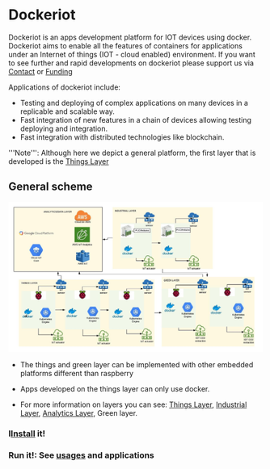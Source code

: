 # Dockeriot

Dockeriot is an apps development platform for IOT devices using docker.
Dockeriot aims to enable all the features of containers for applications
under an Internet of things (IOT - cloud enabled) environment. If you want to see further and rapid developments on dockeriot please support us via  [Contact](CONTACT.md) or [Funding](.github/FUNDING.md)

Applications of dockeriot include: 
* Testing and deploying of complex applications on many devices in a replicable and scalable way. 
* Fast integration of new features in a chain of devices allowing testing deploying and integration.
* Fast integration with distributed technologies like blockchain.

'''Note''': Although here we depict a general platform, the first layer that is developed is the [Things Layer](ThingsLayer.md)

## General scheme

<img src="./IotPlatform.jpeg">

* The things and green layer can be implemented with other embedded platforms different than raspberry
* Apps developed on the things layer can only use docker. 

* For more information on layers you can see: [Things Layer](ThingsLayer.md), [Industrial Layer](IndustrialLayer.md), [Analytics Layer](AnalyticsLayer.md), Green layer. 


### I[Install](installation.md) it!

### Run it!: See [usages](USAGES.md) and applications


